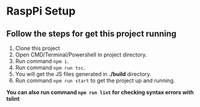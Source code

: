 # RaspPi Setup

## Follow the steps for get this project running

1. Clone this project
2. Open CMD/Terminal/Powershell in project directory.
3. Run command `npm i`.
4. Run command `npm run tsc`.
5. You will get the JS files generated in **./build** directory.
6. Run command `npm run start` to get the project up and running.

**You can also run command `npm run lint` for checking syntax errors with tslint**